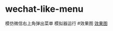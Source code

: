 # wechat-like-menu
模仿微信右上角弹出菜单
模拟器运行
#效果图
[效果图]('http://static.ddhigh.com/wp-content/uploads/2015/12/2.gif?imageView2/2/w/478/h/870')
